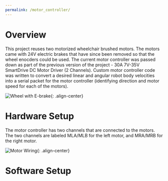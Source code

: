 ```yaml
---
permalink: /motor_controller/
---
```


# Overview
This project reuses two motorized wheelchair brushed motors. The motors came with 24V electric brakes that have since been removed so that the wheel enocders could be used. The current motor controller was passed down as part of the previous version of the project - 30A 7V-35V SmartDrive DC Motor Driver (2 Channels). Custom motor controller code was written to convert a desired linear and angular robot body velocities into a serial packet for the motor controller (identifying direction and motor speed for each of the motors). 

![Wheel with E-brake](https://hannabanana96.github.io/MPDR_Project/assets/images/wheel_with_ebrake_smaller.jpg){: .align-center}

# Hardware Setup
The motor controller has two channels that are connected to the motors. The two channels are labeled MLA/MLB for the left motor, and MRA/MRB for the right motor. 

![Motor Wiring](https://hannabanana96.github.io/MPDR_Project/assets/images/motor_pinout.jpg){: .align-center}

# Software Setup
